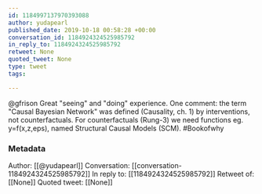 ```yaml
---
id: 1184997137970393088
author: yudapearl
published_date: 2019-10-18 00:58:28 +00:00
conversation_id: 1184924324525985792
in_reply_to: 1184924324525985792
retweet: None
quoted_tweet: None
type: tweet
tags:

---
```


@gfrison Great "seeing" and "doing" experience. One comment: the
term "Causal Bayesian Network" was defined (Causality, ch. 1) by interventions, not counterfactuals. For counterfactuals (Rung-3) we need functions eg. y=f(x,z,eps), named Structural Causal Models (SCM). #Bookofwhy

### Metadata

Author: [[@yudapearl]]
Conversation: [[conversation-1184924324525985792]]
In reply to: [[1184924324525985792]]
Retweet of: [[None]]
Quoted tweet: [[None]]
